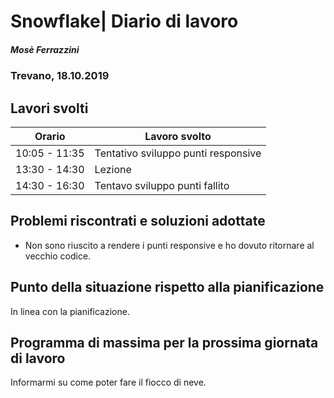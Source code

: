 

# Snowflake| Diario di lavoro
##### Mosè Ferrazzini
### Trevano, 18.10.2019

## Lavori svolti


|Orario        |Lavoro svolto                 |
|--------------|------------------------------|
|10:05 - 11:35 |Tentativo sviluppo punti responsive|
|13:30 - 14:30 |Lezione                       |
|14:30 - 16:30 |Tentavo sviluppo punti fallito     |
##  Problemi riscontrati e soluzioni adottate
- Non sono riuscito a rendere i punti responsive e ho dovuto
ritornare al vecchio codice.

##  Punto della situazione rispetto alla pianificazione
In linea con la pianificazione.

## Programma di massima per la prossima giornata di lavoro
Informarmi su come poter fare il fiocco di neve.
